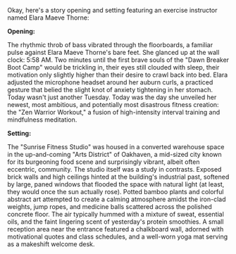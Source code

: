 Okay, here's a story opening and setting featuring an exercise instructor named Elara Maeve Thorne:

**Opening:**

The rhythmic throb of bass vibrated through the floorboards, a familiar pulse against Elara Maeve Thorne's bare feet. She glanced up at the wall clock: 5:58 AM. Two minutes until the first brave souls of the "Dawn Breaker Boot Camp" would be trickling in, their eyes still clouded with sleep, their motivation only slightly higher than their desire to crawl back into bed. Elara adjusted the microphone headset around her auburn curls, a practiced gesture that belied the slight knot of anxiety tightening in her stomach. Today wasn't just another Tuesday. Today was the day she unveiled her newest, most ambitious, and potentially most disastrous fitness creation: the "Zen Warrior Workout," a fusion of high-intensity interval training and mindfulness meditation.

**Setting:**

The "Sunrise Fitness Studio" was housed in a converted warehouse space in the up-and-coming "Arts District" of Oakhaven, a mid-sized city known for its burgeoning food scene and surprisingly vibrant, albeit often eccentric, community. The studio itself was a study in contrasts. Exposed brick walls and high ceilings hinted at the building's industrial past, softened by large, paned windows that flooded the space with natural light (at least, they would once the sun actually rose). Potted bamboo plants and colorful abstract art attempted to create a calming atmosphere amidst the iron-clad weights, jump ropes, and medicine balls scattered across the polished concrete floor. The air typically hummed with a mixture of sweat, essential oils, and the faint lingering scent of yesterday's protein smoothies. A small reception area near the entrance featured a chalkboard wall, adorned with motivational quotes and class schedules, and a well-worn yoga mat serving as a makeshift welcome desk.
